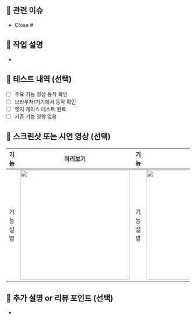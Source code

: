 <!--
✅ PR 제목 작성 가이드
형식: <라벨>: <작업 요약>
예: feat: 로그인 페이지 구현, fix: 버튼 클릭 버그 수정
-->

## 🔗 관련 이슈
<!-- 이 PR과 연결된 이슈 번호를 명시해주세요 (예: Close #123) -->
- Close #

## 📙 작업 설명
<!-- 주요 수정 사항이나 개발 내용을 요약해주세요 -->
-

## 🧪 테스트 내역 (선택)
- [ ] 주요 기능 정상 동작 확인
- [ ] 브라우저/기기에서 동작 확인
- [ ] 엣지 케이스 테스트 완료
- [ ] 기존 기능 영향 없음

## 📸 스크린샷 또는 시연 영상 (선택)
<!-- UI 변경사항이 있다면 이미지나 GIF를 첨부해주세요 -->
|기능|미리보기|기능|미리보기|
|:--:|:--:|:--:|:--:|
| 기능 설명 |<img src="링크" width="300" />| 기능 설명 |<img src="링크" width="300" />|

## 💬 추가 설명 or 리뷰 포인트 (선택)
<!-- 리뷰어가 중점적으로 봐야 할 부분이나 설명이 필요한 내용을 자유롭게 작성해주세요 -->
-
